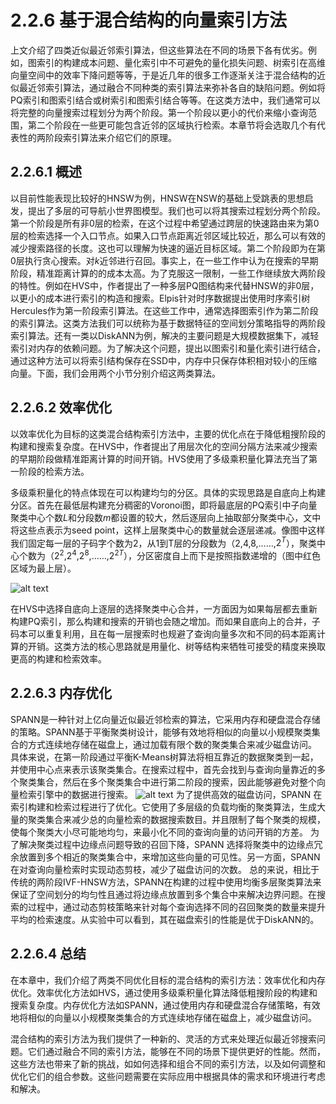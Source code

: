 # 2.2.6 基于混合结构的向量索引方法
上文介绍了四类近似最近邻索引算法，但这些算法在不同的场景下各有优劣。例如，图索引的构建成本问题、量化索引中不可避免的量化损失问题、树索引在高维向量空间中的效率下降问题等等，于是近几年的很多工作逐渐关注于混合结构的近似最近邻索引算法，通过融合不同种类的索引算法来弥补各自的缺陷问题。例如将PQ索引和图索引结合或树索引和图索引结合等等。在这类方法中，我们通常可以将完整的向量搜索过程划分为两个阶段。第一个阶段以更小的代价来缩小查询范围，第二个阶段在一些更可能包含近邻的区域执行检索。本章节将会选取几个有代表性的两阶段索引算法来介绍它们的原理。

## 2.2.6.1 概述
以目前性能表现比较好的HNSW为例，HNSW在NSW的基础上受跳表的思想启发，提出了多层的可导航小世界图模型。我们也可以将其搜索过程划分两个阶段。第一个阶段是所有非0层的检索，在这个过程中希望通过跨层的快速路由来为第0层的检索选择一个入口节点。如果入口节点距离近邻区域比较近，那么可以有效的减少搜索路径的长度。这也可以理解为快速的逼近目标区域。第二个阶段即为在第0层执行贪心搜索。对$k$近邻进行召回。事实上，在一些工作中认为在搜索的早期阶段，精准距离计算的的成本太高。为了克服这一限制，一些工作继续放大两阶段的特性。例如在HVS中，作者提出了一种多层PQ图结构来代替HNSW的非0层，以更小的成本进行索引的构造和搜索。Elpis针对时序数据提出使用时序索引树Hercules作为第一阶段索引算法。在这些工作中，通常选择图索引作为第二阶段的索引算法。这类方法我们可以统称为基于数据特征的空间划分策略指导的两阶段索引算法。还有一类以DiskANN为例，解决的主要问题是大规模数据集下，减轻索引对内存的依赖问题。为了解决这个问题，提出以图索引和量化索引进行结合，通过这种方法可以将索引结构保存在SSD中，内存中只保存体积相对较小的压缩向量。下面，我们会用两个小节分别介绍这两类算法。

## 2.2.6.2 效率优化
以效率优化为目标的这类混合结构索引方法中，主要的优化点在于降低粗搜阶段的构建和搜索复杂度。在HVS中，作者提出了用层次化的空间分隔方法来减少搜索的早期阶段做精准距离计算的时间开销。HVS使用了多级乘积量化算法充当了第一阶段的检索方法。  

多级乘积量化的特点体现在可以构建均匀的分区。具体的实现思路是自底向上构建分区。首先在最低层构建充分稠密的Voronoi图，即将最底层的PQ索引中子向量聚类中心个数$L$和分段数$m$都设置的较大，然后逐层向上抽取部分聚类中心，文中将这些点表示为seed point，这样上层聚类中心的数量就会逐层递减。像图中这样我们固定每一层的子码字个数为2，从1到T层的分段数为（$2$,$4$,$8$,……,$2^T$），聚类中心个数为（$2^2$,$2^4$,$2^8$,……,$2^{2T}$），分区密度自上而下是按照指数递增的（图中红色区域为最上层）。

![alt text](../../images/chap2/HVS.png)

在HVS中选择自底向上逐层的选择聚类中心合并，一方面因为如果每层都去重新构建PQ索引，那么构建和搜索的开销也会随之增加。而如果自底向上的合并，子码本可以重复利用，且在每一层搜索时也规避了查询向量多次和不同的码本距离计算的开销。这类方法的核心思路就是用量化、树等结构来牺牲可接受的精度来换取更高的构建和检索效率。

## 2.2.6.3 内存优化
SPANN是一种针对上亿向量近似最近邻检索的算法，它采用内存和硬盘混合存储的策略。SPANN基于平衡聚类树设计，能够有效地将相似的向量以小规模聚类集合的方式连续地存储在磁盘上，通过加载有限个数的聚类集合来减少磁盘访问。  
具体来说，在第一阶段通过平衡K-Means树算法将相互靠近的数据聚类到一起，并使用中心点来表示该聚类集合。在搜索过程中，首先会找到与查询向量靠近的多个聚类集合，然后在多个聚类集合中进行第二阶段的搜索，因此能够避免对整个向量检索引擎中的数据进行搜索。
![alt text](../../images/chap2/SPANN.png)
为了提供高效的磁盘访问，SPANN 在索引构建和检索过程进行了优化。它使用了多层级的负载均衡的聚类算法，生成大量的聚类集合来减少总的向量检索的数据搜索数目。并且限制了每个聚类的规模，使每个聚类大小尽可能地均匀，来最小化不同的查询向量的访问开销的方差。
为了解决聚类过程中边缘点问题导致的召回下降，SPANN 选择将聚类中的边缘点冗余放置到多个相近的聚类集合中，来增加这些向量的可见性。另一方面，SPANN 在对查询向量检索时实现动态剪枝，减少了磁盘访问的次数。
总的来说，相比于传统的两阶段IVF-HNSW方法，SPANN在构建的过程中使用均衡多层聚类算法来保证了空间划分的均匀性且通过将边缘点放置到多个集合中来解决边界问题。在搜索的过程中，通过动态剪枝策略来针对每个查询选择不同的召回聚类的数量来提升平均的检索速度。从实验中可以看到，其在磁盘索引的性能是优于DiskANN的。

## 2.2.6.4 总结
在本章中，我们介绍了两类不同优化目标的混合结构的索引方法：效率优化和内存优化。效率优化方法如HVS，通过使用多级乘积量化算法降低粗搜阶段的构建和搜索复杂度。内存优化方法如SPANN，通过使用内存和硬盘混合存储策略，有效地将相似的向量以小规模聚类集合的方式连续地存储在磁盘上，减少磁盘访问。  

混合结构的索引方法为我们提供了一种新的、灵活的方式来处理近似最近邻搜索问题。它们通过融合不同的索引方法，能够在不同的场景下提供更好的性能。然而，这些方法也带来了新的挑战，如如何选择和组合不同的索引方法，以及如何调整和优化它们的组合参数。这些问题需要在实际应用中根据具体的需求和环境进行考虑和解决。
